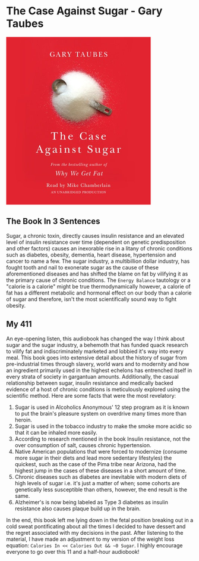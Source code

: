 # The Case Against Sugar - Gary Taubes

![CAS](Images/TheCaseAgainstSugar.jpeg)

## The Book In 3 Sentences

Sugar, a chronic toxin, directly causes insulin resistance and an elevated level of insulin resistance over time (dependent on genetic predisposition and other factors) causes an inexorable rise in a litany of chronic conditions such as diabetes, obesity, dementia, heart disease, hypertension and cancer to name a few. The sugar industry, a multibillion dollar industry, has fought tooth and nail to exonerate sugar as the cause of these aforementioned diseases and has shifted the blame on fat by vilifying it as the primary cause of chronic conditions. The ``Energy Balance`` tautology or a "calorie is a calorie" might be true thermodynamically however, a calorie of fat has a different metabolic and hormonal effect on our body than a calorie of sugar and therefore, isn't the most scientifically sound way to fight obesity.


## My 411

An eye-opening listen, this audiobook has changed the way I think about sugar and the sugar industry, a behemoth that has funded quack research to vilify fat and indiscriminately marketed and lobbied it's way into every meal. This book goes into extensive detail about the history of sugar from pre-industrial times through slavery, world wars and to modernity and how an ingredient primarily used in the highest echelons has entrenched itself in every strata of society in gargantuan amounts. Additionally, the casual relationship between sugar, insulin resistance and medically backed evidence of a host of chronic conditions is meticulously explored using the scientific method. Here are some facts that were the most revelatory:

1. Sugar is used in Alcoholics Anonymous' 12 step program as it is known to put the brain's pleasure system on overdrive many times more than heroin.
2. Sugar is used in the tobacco industry to make the smoke more acidic so that it can be inhaled more easily. 
3. According to research mentioned in the book Insulin resistance, not the over consumption of salt, causes chronic hypertension. 
4. Native American populations that were forced to modernize (consume more sugar in their diets and lead more sedentary lifestyles) the quickest, such as the case of the Pima tribe near Arizona, had the highest jump in the cases of these diseases in a short amount of time. 
5. Chronic diseases such as diabetes are inevitable with modern diets of high levels of sugar i.e. it's just a matter of when; some cohorts are genetically less susceptible than others, however, the end result is the same.
6. Alzheimer's is now being labeled as Type 3 diabetes as insulin resistance also causes plaque build up in the brain.

In the end, this book left me lying down in the fetal position breaking out in a cold sweat pontificating about all the times I decided to have dessert and the regret associated with my decisions in the past. After listening to the material, I have made an adjustment to my version of the weight loss equation: `Calories In << Calories Out && ~0 Sugar`.  I highly encourage everyone to go over this 11 and a half-hour audiobook!
